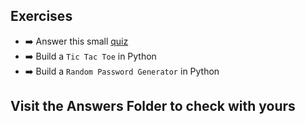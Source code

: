 
## Exercises

* ➡️ Answer this small [quiz](https://www.w3schools.com/python/exercise.asp)
* ➡️ Build a `Tic Tac Toe` in Python
* ➡️ Build a `Random Password Generator` in Python


## Visit the Answers Folder to check with yours